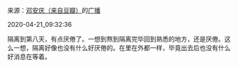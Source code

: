 来源：[邓安庆（来自豆瓣）](https://www.douban.com/people/renjiananhuo/)的[广播](https://www.douban.com/people/renjiananhuo/status/2925402816/)


2020-04-21_09:32:36


隔离到第八天，有点厌倦了。一想到熬到隔离完毕回到熟悉的地方，还是厌倦。这么一想，隔离好像也没有什么好厌倦的。在里在外都一样，毕竟出去后也没有什么好消息在等着。
